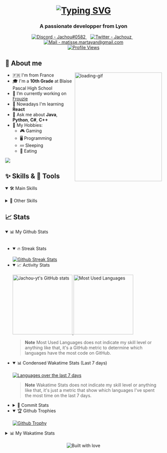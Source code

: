 <h1 align="center">
    <a href="https://git.io/typing-svg">
        <img src="https://readme-typing-svg.demolab.com?font=Fira+Code&size=80&pause=1000&center=true&vCenter=true&multiline=true&width=2000&height=320&lines=Hi+%F0%9F%91%8B%2C+I'm+Jachou;I'm+a+young+developer" alt="Typing SVG" />
    </a>
</h1>

<h3 align="center">
    A passionate developper from Lyon
</h3>

<!-- Contact  -->

<!-- Thanks to https://codepen.io/sosuke/pen/Pjoqqp for the svg trick (doesn't work on github) -->
<div align="center">
    <a href="https://discord.com/users/1068848847654223893" title="My Discord">
        <img src="https://img.shields.io/static/v1?label=Discord&message=Jachou%230582&color=5865F2&style=for-the-badge&logo=discord&logoColor=5865F2" alt="Discord - Jachou#0582" />
        <!-- <img src="https://raw.githubusercontent.com/simple-icons/simple-icons/develop/icons/discord.svg" height="40" width="40" style="filter: invert(35%) sepia(38%) saturate(3969%) hue-rotate(224deg) brightness(98%) contrast(94%);"> -->
    <a>
    &#8287;&#8287; <!-- special whitespace for indent -->
    <a href="https://twitter.com/Jachouz" title="My Twitter">
        <img src="https://img.shields.io/static/v1?label=Twitter&message=Jachouz&color=1DA1F2&style=for-the-badge&logo=twitter&logoColor=1DA1F2" alt="Twitter - Jachouz" />
    </a>
    &#8287;&#8287;
    <a href="mailto:matisse.martayan@gmail.com" title="My Pro E-Mail">
       <img src="https://img.shields.io/static/v1?label=Mail&message=matisse.martayan%40gmail.com&color=3e65cf&style=for-the-badge&logo=gmail&logoColor=c71610" alt="Mail - matisse.martayan@gmail.com" />
       <!-- <img src="https://raw.githubusercontent.com/simple-icons/simple-icons/develop/icons/gmail.svg" height="40" width="40" style="filter: invert(13%) sepia(65%) saturate(6092%) hue-rotate(356deg) brightness(95%) contrast(94%)"> -->
    </a>
    <br>
    <a href="https://github.com/antonkomarev/github-profile-views-counter" title="My Profile Views">
        <img src="https://komarev.com/ghpvc/?username=Jachou-yt&style=for-the-badge" alt="Profile Views">
    </a>
</div>

## 📝 About me

<img align="right" src="https://64.media.tumblr.com/9ca4a2538e8fb61842aeebcbef3d9435/50fb637a17cfb891-a1/s640x960/c5aaef27140a7acb5442a25f5891d8d3afb0e9f4.gif" height="350" width="280" alt="loading-gif" title="it8Bit on Tumblr" />
<!-- <img align="right" src="https://media3.giphy.com/media/84SFZf1BKgzeny1WxQ/giphy.gif" /> -->
<!-- <img align="right" src="https://fiverr-res.cloudinary.com/images/t_main1,q_auto,f_auto,q_auto,f_auto/attachments/delivery/asset/811541cf3a5acf308a5079febaa31e37-1602084278/Pixxle_Character_Animation/do-high-quality-pixel-art-and-animations.gif" /> -->
<!-- <img align="right" src="https://media.tenor.com/PBcGjKppnacAAAAd/pixel-art.gif" /> -->
<!-- <img align="right" src="./resources/vertical.gif"/> -->

- 🇫🇷 I'm from France
- 🎓 I'm a **10th Grade** at Blaise Pascal High School
- 🔭 I’m currently working on [Frouzie](https://frouzie.fr)
- 🌱 Nowadays I'm learning **React**
- 💬 Ask me about **Java**, **Python**, **C#**, **C++**
- 👀 My Hobbies:
    - 🎮 Gaming
    - 🖥️ Programming
    - 💤 Sleeping
    - 🍲 Eating

<!-- yHype -->
![](https://hit.yhype.me/github/profile?user_id=47529956)

## ✨ Skills & 🔨 Tools

<details open>
<summary> 🛠️ Main Skills </summary>
<br>


</details>

<details>
<summary> 🔧 Other Skills </summary>
<br>

</details>


## 📈 Stats

<details open>
<summary> 📊 My Github Stats </summary>
<br>

<ul>

<li>
<details open>
<summary>🔥 Streak Stats</summary>
<br>

<a href="https://www.github.com/Jachou-yt">
<picture>
  <source media="(prefers-color-scheme: light), (prefers-color-scheme: no-preference)" srcset="https://github-readme-streak-stats.herokuapp.com/?user=Jachou-yt&ring=0891b2&fire=0891b2&currStreakLabel=0891b2">
  <img alt="Github Streak Stats" src="https://github-readme-streak-stats.herokuapp.com/?user=Jachou-yt&stroke=ffffff&background=151515&ring=0891b2&fire=0891b2&currStreakNum=ffffff&currStreakLabel=0891b2&sideNums=ffffff&sideLabels=ffffff&dates=ffffff&hide_border=true" />
</picture>
</a>

</details>
</li>


<li>
<details open>
<summary>📈 Activity Stats</summary>
<br>

<a href="https://www.github.com/Jachou-yt">
<picture>
  <source media="(prefers-color-scheme: light), (prefers-color-scheme: no-preference)" srcset="https://github-readme-stats.vercel.app/api?username=Jachou-yt&show_icons=true&hide=&count_private=true&title_color=0891b2&icon_color=0891b2&show_icons=true&card_width=450px">
  <img alt="Jachou-yt's GitHub stats" src="https://github-readme-stats.vercel.app/api?username=Jachou-yt&show_icons=true&hide=&count_private=true&title_color=0891b2&text_color=ffffff&icon_color=0891b2&bg_color=151515&hide_border=true&show_icons=true&card_width=450px" height="192px" />
</picture>
</a>
<a href="https://www.github.com/Jachou-yt">
<picture>
  <source media="(prefers-color-scheme: light), (prefers-color-scheme: no-preference)" srcset="https://github-readme-stats.vercel.app/api/top-langs/?username=Jachou-yt&langs_count=10&title_color=0891b2&icon_color=0891b2&locale=en&layout=compact&card_width=250px">
  <img alt="Most Used Languages" src="https://github-readme-stats.vercel.app/api/top-langs/?username=Jachou-yt&langs_count=10&title_color=0891b2&text_color=ffffff&icon_color=0891b2&bg_color=151515&hide_border=true&locale=en&layout=compact&card_width=250px" height="192px" />
</picture>
</a>
<br>

> **Note**
> Most Used Languages does not indicate my skill level or anything like that, it's a GitHub metric to determine which languages have the most code on GitHub.

</details>
</li>

<li>
<details open>
<summary> 📊 Condensed Wakatime Stats (Last 7 days) </summary>
<br>

<a href="https://wakatime.com/@Jachou-yt">
<picture>
  <source media="(prefers-color-scheme: light), (prefers-color-scheme: no-preference)" srcset="https://github-readme-stats.vercel.app/api/wakatime?username=Jachou-yt&layout=compact&title_color=0891b2&icon_color=0891b2&locale=en">
  <img alt="Languages over the last 7 days" src="https://wakatime.com/share/@d017f327-5027-47b0-97d1-52731c06615a/6296869f-53be-4466-88c1-6ae7d01f0c34.svg"/>
</picture>
</a>

> **Note**
>  Wakatime Stats does not indicate my skill level or anything like that, it's just a metric that show which languages I've spent the most time on the last 7 days.
</li>

<li>
<details>
<summary>🎀 Commit Stats </summary>
<br>

<a href="https://www.github.com/Jachou-yt">
<picture>
  <source media="(prefers-color-scheme: light), (prefers-color-scheme: no-preference)" srcset="https://github-readme-activity-graph.cyclic.app/graph?username=Jachou-yt&bg_color=ffffff&color=333333&line=0891b2&area_color=1c1917&area=true&hide_border=true&custom_title=GitHub%20Commits%20Graph">
  <img alt="GitHub Commits Graph" src="https://github-readme-activity-graph.cyclic.app/graph?username=Jachou-yt&bg_color=151515&color=ffffff&line=0891b2&point=ffffff&area_color=1c1917&area=true&hide_border=true&custom_title=GitHub%20Commits%20Graph" />
</picture>
</a>

</details>
</li>

<li>
<details open>
<summary>🏆 Github Trophies </summary>
<br>

<a href="https://github.com/Jachou-yt">
<picture>
  <source media="(prefers-color-scheme: light), (prefers-color-scheme: no-preference)" srcset="https://github-profile-trophy.vercel.app/?username=Jachou-yt&column=-1&margin-w=5&margin-h=10">
  <img alt="Github Trophy" src="https://github-profile-trophy.vercel.app/?username=Jachou-yt&theme=discord&column=-1&margin-w=5&margin-h=10&no-frame=true">
</picture>
</a>

</details>
</li>

</ul>

</details>

<details>
<summary> 📊 My Wakatime Stats </summary>
<br>

<ul>

<li>
<details open>
<summary>📜 Languages </summary>

<a href="https://wakatime.com/@Jachou-yt">
    <img src="https://wakatime.com/share/@d017f327-5027-47b0-97d1-52731c06615a/ca108fe6-91de-4edd-a468-28eefccd83e9.svg" alt="Languages over last 30 days" title="Wakatime - Languages" width="900px" height="500px" />
</a>

</details>
</li>

<li>
<details open>
<summary>✍️ Coding activity </summary>

<a href="https://wakatime.com/@Jachou-yt">
    <img src="https://wakatime.com/share/@d017f327-5027-47b0-97d1-52731c06615a/5a88b500-35a7-4939-9777-946e640b1269.svg" alt="Coding time over last 30 days" title="Wakatime - Coding Time" width="900px" height="500px" />
</a>

</details>
</li>

<li>
<details open>
<summary>🖥️ IDEs & OS </summary>
<br>

| IDEs | OS |
| --- | --- |
| <a href="https://wakatime.com/@Jachou-yt"> <img src="https://wakatime.com/share/@Jachou-yt/3fbbcb42-59ad-4579-88b1-5fd1f31fa2d8.svg" alt="IDEs over last 30 days" title="Wakatime - IDEs" width="900px" height="500px" /> </a> | <a href="https://wakatime.com/@Jachou-yt"> <img src="https://wakatime.com/share/@d017f327-5027-47b0-97d1-52731c06615a/baf7d70b-7684-41b0-b92d-a4ab0e7ecbce.svg" alt="Operating System over last 30 days" title="Wakatime - OS" width="900px" height="500px" /> </a> |

</details>
</li>

</ul>

</details>

<br>
<div align="center">
  <img src="https://forthebadge.com/images/badges/built-with-love.svg" alt="Built with love" title="Built With Love" />
</div>
